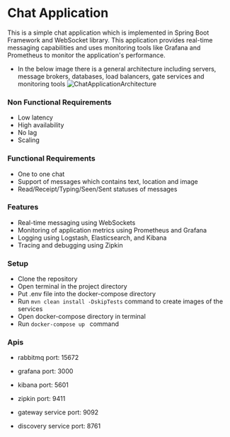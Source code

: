 # Chat Application

This is a simple chat application which is implemented in Spring Boot Framework and WebSocket library. This application provides real-time messaging capabilities and uses monitoring tools like Grafana and Prometheus to monitor the application's performance.

* In the below image there is a general architecture including servers, message brokers, databases, load balancers, gate services and monitoring tools
![ChatApplicationArchitecture](https://user-images.githubusercontent.com/48048893/234207687-16c01586-0e37-44c9-9306-8925b09f68b2.jpeg)


### Non Functional Requirements
* Low latency
* High availability
* No lag
* Scaling

### Functional Requirements
* One to one chat
* Support of messages which contains text, location and image
* Read/Receipt/Typing/Seen/Sent statuses of messages

### Features

* Real-time messaging using WebSockets
* Monitoring of application metrics using Prometheus and Grafana
* Logging using Logstash, Elasticsearch, and Kibana
* Tracing and debugging using Zipkin

### Setup
* Clone the repository
* Open terminal in the project directory
* Put .env file into the docker-compose directory
* Run ``` mvn clean install -DskipTests ``` command to create images of the services
* Open docker-compose directory in terminal
* Run ````docker-compose up ```` command

### Apis
* rabbitmq port: 15672
* grafana port: 3000

* kibana port: 5601
* zipkin port: 9411
* gateway service port: 9092
* discovery service port: 8761
